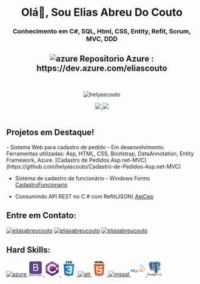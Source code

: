 <h1 align="center">Olá👋, Sou Elias Abreu Do Couto</h1>
<h3 align="center">Conhecimento em C#, SQL, Html, CSS, Entity, Refit, Scrum, MVC, DDD</h3>
<h2 align="center"> <img src="https://www.vectorlogo.zone/logos/microsoft_azure/microsoft_azure-icon.svg" alt="azure" width="40" height="40"/> Repositorio Azure : https://dev.azure.com/eliascouto</h2>
<br>
<p align="center"> <img src="https://komarev.com/ghpvc/?username=helyascouto&label=Profile%20views&color=0e75b6&style=flat" alt="helyascouto" /> </p>


<div align="center">
  <a href="https://github.com/helyascouto">
  <img height="180em" src="https://camo.githubusercontent.com/953dd37976777f858b122763c51efc2bfe824f9ac2349e54cb93d85ede1a0452/68747470733a2f2f6769746875622d726561646d652d73746174732e76657263656c2e6170702f6170693f757365726e616d653d7261666162616c6c6572696e692673686f775f69636f6e733d74727565267468656d653d64726163756c6126696e636c7564655f616c6c5f636f6d6d6974733d7472756526636f756e745f707269766174653d74727565" data-canonical-src="https://github-readme-stats.vercel.app/api?username=helyascouto&amp;show_icons=true&amp;theme=dracula&amp;include_all_commits=true&amp;count_private=true" style="max-width:100%;">
  <img height="180em" src="https://camo.githubusercontent.com/73dc596043c316d78c506d53f5c0e74709f261e552f7073aeadef8a1a561d966/68747470733a2f2f6769746875622d726561646d652d73746174732e76657263656c2e6170702f6170692f746f702d6c616e67732f3f757365726e616d653d7261666162616c6c6572696e69266c61796f75743d636f6d70616374266c616e67735f636f756e743d37267468656d653d64726163756c61" data-canonical-src="https://github-readme-stats.vercel.app/api/top-langs/?username=helyascouto&amp;layout=compact&amp;langs_count=7&amp;theme=dracula" style="max-width:100%;">
</a></div>


<br>
<h2 align="left">Projetos em Destaque!</h2>
- Sistema Web para cadastro de pedido - Em desenvolvimento. Ferramentas utilizadas: Asp, HTML, CSS, Bootstrap, DataAnnotation, Entity Framework, Azure. [Cadastro de Pedidos Asp.net-MVC](https://github.com/helyascouto/Cadastro-de-Pedidos-Asp.net-MVC)

- Sistema de cadastro de funcionário - Windows Forms [CadastroFuncionario](https://github.com/helyascouto/CadastroFuncionario)

- Consumindo API REST no C # com Refit(JSON) [ApiCep](https://github.com/helyascouto/ApiCep)



<h2 align="left">Entre em Contato:</h2>
<p align="left">
<a href="https://linkedin.com/in/eliasabreucouto" target="blank"><img align="center" src="https://img.shields.io/badge/LinkedIn-0077B5?style=for-the-badge&logo=linkedin&logoColor=white" alt="eliasabreucouto"  /></a>
<a href="https://helyascouto@gmail.com" target="blank"><img align="center" src="https://img.shields.io/badge/Gmail-D14836?style=for-the-badge&logo=gmail&logoColor=white" alt="eliasabreucouto"  /></a>
<a href="https://api.whatsapp.com/send/?phone=28999391903" target="blank"><img align="center" src="https://img.shields.io/badge/WhatsApp-25D366?style=for-the-badge&logo=whatsapp&logoColor=white" alt="eliasabreucouto"  /></a>
</p>



<h2 align="left">Hard Skills:</h2>
<p align="left"> <a href="https://azure.microsoft.com/en-in/" target="_blank"> <img src="https://www.vectorlogo.zone/logos/microsoft_azure/microsoft_azure-icon.svg" alt="azure" width="40" height="40"/> </a> <a href="https://getbootstrap.com" target="_blank"> <img src="https://raw.githubusercontent.com/devicons/devicon/master/icons/bootstrap/bootstrap-plain-wordmark.svg" alt="bootstrap" width="40" height="40"/> </a> <a href="https://www.w3schools.com/cs/" target="_blank"> <img src="https://raw.githubusercontent.com/devicons/devicon/master/icons/csharp/csharp-original.svg" alt="csharp" width="40" height="40"/> </a> <a href="https://www.w3schools.com/css/" target="_blank"> <img src="https://raw.githubusercontent.com/devicons/devicon/master/icons/css3/css3-original-wordmark.svg" alt="css3" width="40" height="40"/> </a> <a href="https://git-scm.com/" target="_blank"> <img src="https://www.vectorlogo.zone/logos/git-scm/git-scm-icon.svg" alt="git" width="40" height="40"/> </a> <a href="https://www.w3.org/html/" target="_blank"> <img src="https://raw.githubusercontent.com/devicons/devicon/master/icons/html5/html5-original-wordmark.svg" alt="html5" width="40" height="40"/> </a> <a href="https://www.microsoft.com/en-us/sql-server" target="_blank"> <img src="https://www.svgrepo.com/show/303229/microsoft-sql-server-logo.svg" alt="mssql" width="40" height="40"/> </a> <a href="https://www.mysql.com/" target="_blank"> <img src="https://raw.githubusercontent.com/devicons/devicon/master/icons/mysql/mysql-original-wordmark.svg" alt="mysql" width="40" height="40"/> </a> <a href="https://www.postgresql.org" target="_blank"> <img src="https://raw.githubusercontent.com/devicons/devicon/master/icons/postgresql/postgresql-original-wordmark.svg" alt="postgresql" width="40" height="40"/> </a> </p>







